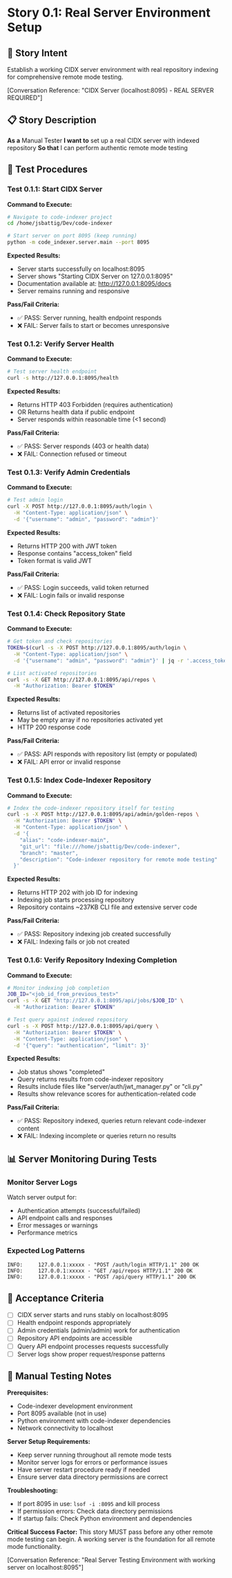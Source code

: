 # Story 0.1: Real Server Environment Setup

## 🎯 **Story Intent**

Establish a working CIDX server environment with real repository indexing for comprehensive remote mode testing.

[Conversation Reference: "CIDX Server (localhost:8095) - REAL SERVER REQUIRED"]

## 📋 **Story Description**

**As a** Manual Tester
**I want to** set up a real CIDX server with indexed repository
**So that** I can perform authentic remote mode testing

## 🔧 **Test Procedures**

### Test 0.1.1: Start CIDX Server
**Command to Execute:**
```bash
# Navigate to code-indexer project
cd /home/jsbattig/Dev/code-indexer

# Start server on port 8095 (keep running)
python -m code_indexer.server.main --port 8095
```

**Expected Results:**
- Server starts successfully on localhost:8095
- Server shows "Starting CIDX Server on 127.0.0.1:8095"
- Documentation available at: http://127.0.0.1:8095/docs
- Server remains running and responsive

**Pass/Fail Criteria:**
- ✅ PASS: Server running, health endpoint responds
- ❌ FAIL: Server fails to start or becomes unresponsive

### Test 0.1.2: Verify Server Health
**Command to Execute:**
```bash
# Test server health endpoint
curl -s http://127.0.0.1:8095/health
```

**Expected Results:**
- Returns HTTP 403 Forbidden (requires authentication)
- OR Returns health data if public endpoint
- Server responds within reasonable time (<1 second)

**Pass/Fail Criteria:**
- ✅ PASS: Server responds (403 or health data)
- ❌ FAIL: Connection refused or timeout

### Test 0.1.3: Verify Admin Credentials
**Command to Execute:**
```bash
# Test admin login
curl -X POST http://127.0.0.1:8095/auth/login \
  -H "Content-Type: application/json" \
  -d '{"username": "admin", "password": "admin"}'
```

**Expected Results:**
- Returns HTTP 200 with JWT token
- Response contains "access_token" field
- Token format is valid JWT

**Pass/Fail Criteria:**
- ✅ PASS: Login succeeds, valid token returned
- ❌ FAIL: Login fails or invalid response

### Test 0.1.4: Check Repository State
**Command to Execute:**
```bash
# Get token and check repositories
TOKEN=$(curl -s -X POST http://127.0.0.1:8095/auth/login \
  -H "Content-Type: application/json" \
  -d '{"username": "admin", "password": "admin"}' | jq -r '.access_token')

# List activated repositories
curl -s -X GET http://127.0.0.1:8095/api/repos \
  -H "Authorization: Bearer $TOKEN"
```

**Expected Results:**
- Returns list of activated repositories
- May be empty array if no repositories activated yet
- HTTP 200 response code

**Pass/Fail Criteria:**
- ✅ PASS: API responds with repository list (empty or populated)
- ❌ FAIL: API error or invalid response

### Test 0.1.5: Index Code-Indexer Repository
**Command to Execute:**
```bash
# Index the code-indexer repository itself for testing
curl -s -X POST http://127.0.0.1:8095/api/admin/golden-repos \
  -H "Authorization: Bearer $TOKEN" \
  -H "Content-Type: application/json" \
  -d '{
    "alias": "code-indexer-main",
    "git_url": "file:///home/jsbattig/Dev/code-indexer",
    "branch": "master",
    "description": "Code-indexer repository for remote mode testing"
  }'
```

**Expected Results:**
- Returns HTTP 202 with job ID for indexing
- Indexing job starts processing repository
- Repository contains ~237KB CLI file and extensive server code

**Pass/Fail Criteria:**
- ✅ PASS: Repository indexing job created successfully
- ❌ FAIL: Indexing fails or job not created

### Test 0.1.6: Verify Repository Indexing Completion
**Command to Execute:**
```bash
# Monitor indexing job completion
JOB_ID="<job_id_from_previous_test>"
curl -s -X GET "http://127.0.0.1:8095/api/jobs/$JOB_ID" \
  -H "Authorization: Bearer $TOKEN"

# Test query against indexed repository
curl -s -X POST http://127.0.0.1:8095/api/query \
  -H "Authorization: Bearer $TOKEN" \
  -H "Content-Type: application/json" \
  -d '{"query": "authentication", "limit": 3}'
```

**Expected Results:**
- Job status shows "completed"
- Query returns results from code-indexer repository
- Results include files like "server/auth/jwt_manager.py" or "cli.py"
- Results show relevance scores for authentication-related code

**Pass/Fail Criteria:**
- ✅ PASS: Repository indexed, queries return relevant code-indexer content
- ❌ FAIL: Indexing incomplete or queries return no results

## 📊 **Server Monitoring During Tests**

### Monitor Server Logs
Watch server output for:
- Authentication attempts (successful/failed)
- API endpoint calls and responses
- Error messages or warnings
- Performance metrics

### Expected Log Patterns
```
INFO:     127.0.0.1:xxxxx - "POST /auth/login HTTP/1.1" 200 OK
INFO:     127.0.0.1:xxxxx - "GET /api/repos HTTP/1.1" 200 OK
INFO:     127.0.0.1:xxxxx - "POST /api/query HTTP/1.1" 200 OK
```

## 🎯 **Acceptance Criteria**

- [ ] CIDX server starts and runs stably on localhost:8095
- [ ] Health endpoint responds appropriately
- [ ] Admin credentials (admin/admin) work for authentication
- [ ] Repository API endpoints are accessible
- [ ] Query API endpoint processes requests successfully
- [ ] Server logs show proper request/response patterns

## 📝 **Manual Testing Notes**

**Prerequisites:**
- Code-indexer development environment
- Port 8095 available (not in use)
- Python environment with code-indexer dependencies
- Network connectivity to localhost

**Server Setup Requirements:**
- Keep server running throughout all remote mode tests
- Monitor server logs for errors or performance issues
- Have server restart procedure ready if needed
- Ensure server data directory permissions are correct

**Troubleshooting:**
- If port 8095 in use: `lsof -i :8095` and kill process
- If permission errors: Check data directory permissions
- If startup fails: Check Python environment and dependencies

**Critical Success Factor:**
This story MUST pass before any other remote mode testing can begin. A working server is the foundation for all remote mode functionality.

[Conversation Reference: "Real Server Testing Environment with working server on localhost:8095"]